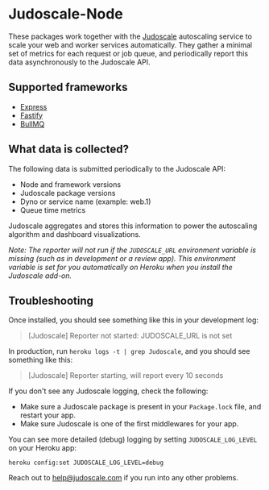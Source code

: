 # Judoscale-Node

These packages work together with the [Judoscale](https://judoscale.com) autoscaling service to scale your web and worker services automatically. They gather a minimal set of metrics for each request or job queue, and periodically report this data asynchronously to the Judoscale API.

## Supported frameworks

- [Express](https://github.com/judoscale/judoscale-node/tree/main/express)
- [Fastify](https://github.com/judoscale/judoscale-node/tree/main/fastify)
- [BullMQ](https://github.com/judoscale/judoscale-node/tree/main/bullmq)

## What data is collected?

The following data is submitted periodically to the Judoscale API:

- Node and framework versions
- Judoscale package versions
- Dyno or service name (example: web.1)
- Queue time metrics

Judoscale aggregates and stores this information to power the autoscaling algorithm and dashboard visualizations.

_Note: The reporter will not run if the `JUDOSCALE_URL` environment variable is missing (such as in development or a review app). This environment variable is set for you automatically on Heroku when you install the Judoscale add-on._

## Troubleshooting

Once installed, you should see something like this in your development log:

> [Judoscale] Reporter not started: JUDOSCALE_URL is not set

In production, run `heroku logs -t | grep Judoscale`, and you should see something like this:

> [Judoscale] Reporter starting, will report every 10 seconds

If you don't see any Judoscale logging, check the following:

- Make sure a Judoscale package is present in your `Package.lock` file, and restart your app.
- Make sure Judoscale is one of the first middlewares for your app.

You can see more detailed (debug) logging by setting `JUDOSCALE_LOG_LEVEL` on your Heroku app:

```
heroku config:set JUDOSCALE_LOG_LEVEL=debug
```

Reach out to help@judoscale.com if you run into any other problems.
